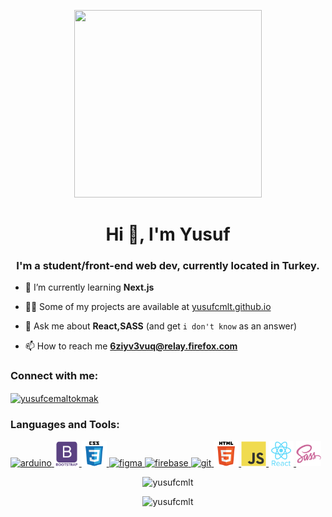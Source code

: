 <p align="center">
  <img src="https://user-images.githubusercontent.com/58252790/131265676-82ab7985-220b-4e5e-b4fb-cab1e2846ef0.gif" width="300" height="300" />
</p>
<h1 align="center">Hi 👋, I'm Yusuf</h1>
<h3 align="center">I'm a student/front-end web dev, currently located in Turkey.</h3>



- 🌱 I’m currently learning **Next.js**

- 👨‍💻 Some of my projects are available at [yusufcmlt.github.io](https://yusufcmlt.github.io)

- 💬 Ask me about **React,SASS** (and get ```i don't know``` as an answer)

- 📫 How to reach me **6ziyv3vuq@relay.firefox.com**

<h3 align="left">Connect with me:</h3>
<p align="left">
<a href="https://linkedin.com/in/yusufcemaltokmak" target="blank"><img align="center" src="https://raw.githubusercontent.com/rahuldkjain/github-profile-readme-generator/master/src/images/icons/Social/linked-in-alt.svg" alt="yusufcemaltokmak" height="30" width="40" /></a>
</p>

<h3 align="left">Languages and Tools:</h3>
<p align="left"> <a href="https://www.arduino.cc/" target="_blank"> <img src="https://cdn.worldvectorlogo.com/logos/arduino-1.svg" alt="arduino" width="40" height="40"/> </a> <a href="https://getbootstrap.com" target="_blank"> <img src="https://raw.githubusercontent.com/devicons/devicon/master/icons/bootstrap/bootstrap-plain-wordmark.svg" alt="bootstrap" width="40" height="40"/> </a> <a href="https://www.w3schools.com/css/" target="_blank"> <img src="https://raw.githubusercontent.com/devicons/devicon/master/icons/css3/css3-original-wordmark.svg" alt="css3" width="40" height="40"/> </a> <a href="https://www.figma.com/" target="_blank"> <img src="https://www.vectorlogo.zone/logos/figma/figma-icon.svg" alt="figma" width="40" height="40"/> </a> <a href="https://firebase.google.com/" target="_blank"> <img src="https://www.vectorlogo.zone/logos/firebase/firebase-icon.svg" alt="firebase" width="40" height="40"/> </a> <a href="https://git-scm.com/" target="_blank"> <img src="https://www.vectorlogo.zone/logos/git-scm/git-scm-icon.svg" alt="git" width="40" height="40"/> </a> <a href="https://www.w3.org/html/" target="_blank"> <img src="https://raw.githubusercontent.com/devicons/devicon/master/icons/html5/html5-original-wordmark.svg" alt="html5" width="40" height="40"/> </a> <a href="https://developer.mozilla.org/en-US/docs/Web/JavaScript" target="_blank"> <img src="https://raw.githubusercontent.com/devicons/devicon/master/icons/javascript/javascript-original.svg" alt="javascript" width="40" height="40"/> </a> <a href="https://reactjs.org/" target="_blank"> <img src="https://raw.githubusercontent.com/devicons/devicon/master/icons/react/react-original-wordmark.svg" alt="react" width="40" height="40"/> </a> <a href="https://sass-lang.com" target="_blank"> <img src="https://raw.githubusercontent.com/devicons/devicon/master/icons/sass/sass-original.svg" alt="sass" width="40" height="40"/> </a> </p>
<p align="center"> <img src="https://komarev.com/ghpvc/?username=yusufcmlt&label=Profile%20views&color=0e75b6&style=flat" alt="yusufcmlt" /> </p>
<p align="center"><img  src="https://github-readme-stats.vercel.app/api/top-langs?username=yusufcmlt&show_icons=true&locale=en&layout=compact" alt="yusufcmlt" /></p>
